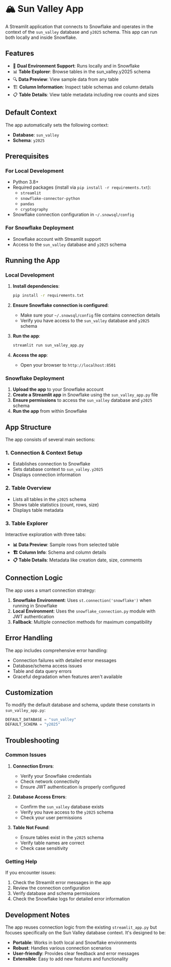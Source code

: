 # 🏔️ Sun Valley App

A Streamlit application that connects to Snowflake and operates in the context of the `sun_valley` database and `y2025` schema. This app can run both locally and inside Snowflake.

## Features

- 🔗 **Dual Environment Support**: Runs locally and in Snowflake
- 📊 **Table Explorer**: Browse tables in the sun_valley.y2025 schema
- 🔍 **Data Preview**: View sample data from any table
- 🏗️ **Column Information**: Inspect table schemas and column details
- 📋 **Table Details**: View table metadata including row counts and sizes

## Default Context

The app automatically sets the following context:
- **Database**: `sun_valley`
- **Schema**: `y2025`

## Prerequisites

### For Local Development
- Python 3.8+
- Required packages (install via `pip install -r requirements.txt`):
  - `streamlit`
  - `snowflake-connector-python`
  - `pandas`
  - `cryptography`
- Snowflake connection configuration in `~/.snowsql/config`

### For Snowflake Deployment
- Snowflake account with Streamlit support
- Access to the `sun_valley` database and `y2025` schema

## Running the App

### Local Development

1. **Install dependencies**:
   ```bash
   pip install -r requirements.txt
   ```

2. **Ensure Snowflake connection is configured**:
   - Make sure your `~/.snowsql/config` file contains connection details
   - Verify you have access to the `sun_valley` database and `y2025` schema

3. **Run the app**:
   ```bash
   streamlit run sun_valley_app.py
   ```

4. **Access the app**:
   - Open your browser to `http://localhost:8501`

### Snowflake Deployment

1. **Upload the app** to your Snowflake account
2. **Create a Streamlit app** in Snowflake using the `sun_valley_app.py` file
3. **Ensure permissions** to access the `sun_valley` database and `y2025` schema
4. **Run the app** from within Snowflake

## App Structure

The app consists of several main sections:

### 1. Connection & Context Setup
- Establishes connection to Snowflake
- Sets database context to `sun_valley.y2025`
- Displays connection information

### 2. Table Overview
- Lists all tables in the `y2025` schema
- Shows table statistics (count, rows, size)
- Displays table metadata

### 3. Table Explorer
Interactive exploration with three tabs:
- **📊 Data Preview**: Sample rows from selected table
- **🏗️ Column Info**: Schema and column details
- **📋 Table Details**: Metadata like creation date, size, comments

## Connection Logic

The app uses a smart connection strategy:

1. **Snowflake Environment**: Uses `st.connection('snowflake')` when running in Snowflake
2. **Local Environment**: Uses the `snowflake_connection.py` module with JWT authentication
3. **Fallback**: Multiple connection methods for maximum compatibility

## Error Handling

The app includes comprehensive error handling:
- Connection failures with detailed error messages
- Database/schema access issues
- Table and data query errors
- Graceful degradation when features aren't available

## Customization

To modify the default database and schema, update these constants in `sun_valley_app.py`:

```python
DEFAULT_DATABASE = "sun_valley"
DEFAULT_SCHEMA = "y2025"
```

## Troubleshooting

### Common Issues

1. **Connection Errors**:
   - Verify your Snowflake credentials
   - Check network connectivity
   - Ensure JWT authentication is properly configured

2. **Database Access Errors**:
   - Confirm the `sun_valley` database exists
   - Verify you have access to the `y2025` schema
   - Check your user permissions

3. **Table Not Found**:
   - Ensure tables exist in the `y2025` schema
   - Verify table names are correct
   - Check case sensitivity

### Getting Help

If you encounter issues:
1. Check the Streamlit error messages in the app
2. Review the connection configuration
3. Verify database and schema permissions
4. Check the Snowflake logs for detailed error information

## Development Notes

The app reuses connection logic from the existing `streamlit_app.py` but focuses specifically on the Sun Valley database context. It's designed to be:

- **Portable**: Works in both local and Snowflake environments
- **Robust**: Handles various connection scenarios
- **User-friendly**: Provides clear feedback and error messages
- **Extensible**: Easy to add new features and functionality 
